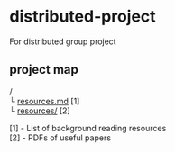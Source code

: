 # distributed-project
For distributed group project

## project map


/  
└ [resources.md](https://github.com/FilWisher/distributed-project/blob/master/resources.md) [1]    
└ [resources/](https://github.com/FilWisher/distributed-project/tree/master/resources) [2]

[1] - List of background reading resources    
[2] - PDFs of useful papers
